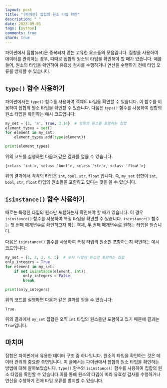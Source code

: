 ```yaml
---
layout: post
title: "[파이썬] 집합의 원소 타입 확인"
description: " "
date: 2023-09-01
tags: [python]
comments: true
share: true
---
```


파이썬에서 집합(set)은 중복되지 않는 고유한 요소들의 모음입니다. 집합을 사용하여 데이터를 관리하는 경우, 때때로 집합의 원소의 타입을 확인해야 할 때가 있습니다. 예를 들어, 원소의 타입을 확인하여 유효성 검사를 수행하거나 연산을 수행하기 전에 타입 오류를 방지할 수 있습니다.

## `type()` 함수 사용하기

파이썬에서는 `type()` 함수를 사용하여 객체의 타입을 확인할 수 있습니다. 이 함수를 이용하여 집합의 원소 타입을 확인할 수 있습니다. 다음은 `type()` 함수를 사용하여 집합의 원소 타입을 확인하는 예시 코드입니다:

```python
my_set = {1, 'a', True, 3.14}  # 임의의 원소를 포함하는 집합
element_types = set()
for element in my_set:
    element_types.add(type(element))

print(element_types)
```

위의 코드를 실행하면 다음과 같은 결과를 얻을 수 있습니다:

```
{<class 'int'>, <class 'bool'>, <class 'str'>, <class 'float'>}
```

위의 결과에서 각각의 타입은 `int`, `bool`, `str`, `float` 입니다. 즉, `my_set` 집합이 `int`, `bool`, `str`, `float` 타입의 원소들을 포함하고 있다는 것을 알 수 있습니다.

## `isinstance()` 함수 사용하기

때로는 특정한 타입의 원소만 포함하는지 확인해야 할 때가 있습니다. 이 경우 `isinstance()` 함수를 사용하여 특정 타입을 확인할 수 있습니다. `isinstance()` 함수는 첫 번째 매개변수로 확인하고자 하는 객체, 두 번째 매개변수로 원하는 타입을 받습니다.

다음은 `isinstance()` 함수를 사용하여 특정 타입의 원소만 포함하는지 확인하는 예시 코드입니다:

```python
my_set = {1, 2, 3, 4, 5}  # 숫자 타입의 원소만 포함하는 집합
only_integers = True
for element in my_set:
    if not isinstance(element, int):
        only_integers = False
        break

print(only_integers)
```

위의 코드를 실행하면 다음과 같은 결과를 얻을 수 있습니다:

```
True
```

위의 결과에서 `my_set` 집합은 오직 `int` 타입의 원소들만 포함하고 있기 때문에 결과는 `True`입니다.

## 마치며

집합은 파이썬에서 유용한 데이터 구조 중 하나입니다. 원소의 타입을 확인하는 것은 데이터 관리의 중요한 측면입니다. 이 글에서는 파이썬에서 집합의 원소 타입을 확인하는 방법에 대해 알아보았습니다. `type()` 함수와 `isinstance()` 함수를 사용하여 집합의 원소 타입을 확인할 수 있습니다.이를 통해 원소의 타입에 따라 유효성 검사를 수행하거나 연산을 수행하기 전에 타입 오류를 방지할 수 있습니다.